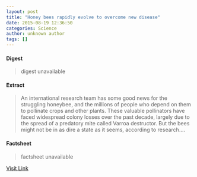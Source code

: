 ```yaml
---
layout: post
title: "Honey bees rapidly evolve to overcome new disease"
date: 2015-08-19 12:36:50
categories: Science
author: unknown author
tags: []
---
```



#### Digest
>digest unavailable

#### Extract
>An international research team has some good news for the struggling honeybee, and the millions of people who depend on them to pollinate crops and other plants. These valuable pollinators have faced widespread colony losses over the past decade, largely due to the spread of a predatory mite called Varroa destructor. But the bees might not be in as dire a state as it seems, according to research....

#### Factsheet
>factsheet unavailable

[Visit Link](http://www.sciencedaily.com/releases/2015/08/150819083650.htm)


